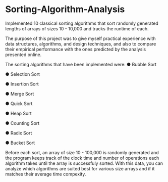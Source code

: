 # Sorting-Algorithm-Analysis
Implemented 10 classical sorting algorithms that sort randomly generated lengths of arrays of sizes 10 - 10,000 and tracks the runtime of each.

The purpose of this project was to give myself practical experience with data structures, algorithms, and design techniques, and also to compare their empirical performance with the ones predicted by the analysis presented online.

The sorting algorithms that have been implemented were:
● Bubble Sort

● Selection Sort

● Insertion Sort

● Merge Sort

● Quick Sort

● Heap Sort

● Counting Sort

● Radix Sort

● Bucket Sort

Before each sort, an array of size 10 - 100,000 is randomly generated and the program keeps track of the clock time and number of operations each algorithm takes until the array is successfuly sorted. 
With this data, you can analyze which algorithms are suited best for various size arrays and if it matches their average time compexity.

